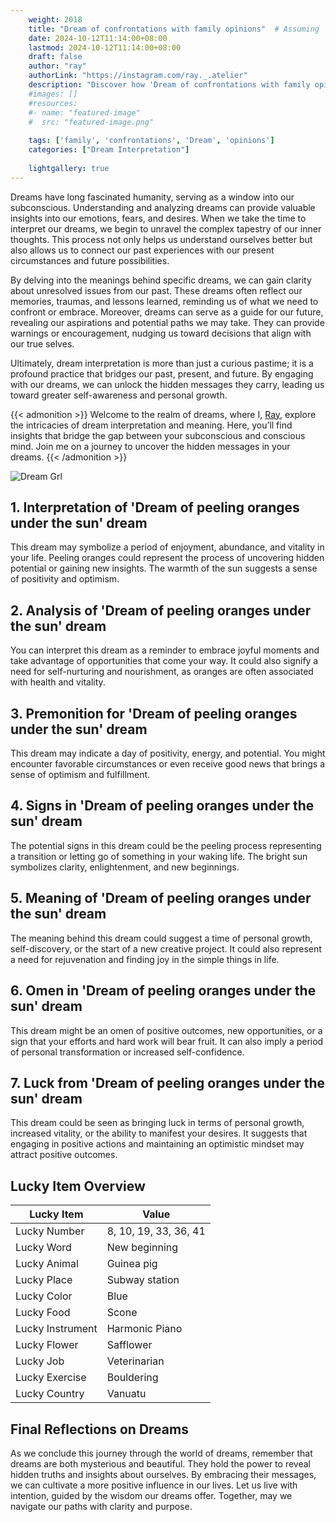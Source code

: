```yaml
---
    weight: 2018
    title: "Dream of confrontations with family opinions"  # Assuming 'title' column exists
    date: 2024-10-12T11:14:00+08:00
    lastmod: 2024-10-12T11:14:00+08:00
    draft: false
    author: "ray"
    authorLink: "https://instagram.com/ray._.atelier"
    description: "Discover how 'Dream of confrontations with family opinions' can interpret your future and uncover its significant meanings in your life."
    #images: []
    #resources:
    #- name: "featured-image"
    #  src: "featured-image.png"
    
    tags: ['family', 'confrontations', 'Dream', 'opinions']
    categories: ["Dream Interpretation"]
    
    lightgallery: true
---
```

    
Dreams have long fascinated humanity, serving as a window into our subconscious. Understanding and analyzing dreams can provide valuable insights into our emotions, fears, and desires. When we take the time to interpret our dreams, we begin to unravel the complex tapestry of our inner thoughts. This process not only helps us understand ourselves better but also allows us to connect our past experiences with our present circumstances and future possibilities.

By delving into the meanings behind specific dreams, we can gain clarity about unresolved issues from our past. These dreams often reflect our memories, traumas, and lessons learned, reminding us of what we need to confront or embrace. Moreover, dreams can serve as a guide for our future, revealing our aspirations and potential paths we may take. They can provide warnings or encouragement, nudging us toward decisions that align with our true selves.

Ultimately, dream interpretation is more than just a curious pastime; it is a profound practice that bridges our past, present, and future. By engaging with our dreams, we can unlock the hidden messages they carry, leading us toward greater self-awareness and personal growth.

{{< admonition >}}
Welcome to the realm of dreams, where I, [Ray](https://instagram.com/ray._.atelier), explore the intricacies of dream interpretation and meaning. Here, you’ll find insights that bridge the gap between your subconscious and conscious mind. Join me on a journey to uncover the hidden messages in your dreams.
{{< /admonition >}}

![Dream Grl](https://cdn.pixabay.com/photo/2017/11/02/03/35/gothic-2910057_1280.jpg "Dream Grl")

## 1. Interpretation of 'Dream of peeling oranges under the sun' dream
 This dream may symbolize a period of enjoyment, abundance, and vitality in your life. Peeling oranges could represent the process of uncovering hidden potential or gaining new insights. The warmth of the sun suggests a sense of positivity and optimism.

## 2. Analysis of 'Dream of peeling oranges under the sun' dream
 You can interpret this dream as a reminder to embrace joyful moments and take advantage of opportunities that come your way. It could also signify a need for self-nurturing and nourishment, as oranges are often associated with health and vitality.

## 3. Premonition for 'Dream of peeling oranges under the sun' dream
 This dream may indicate a day of positivity, energy, and potential. You might encounter favorable circumstances or even receive good news that brings a sense of optimism and fulfillment.

## 4. Signs in 'Dream of peeling oranges under the sun' dream
 The potential signs in this dream could be the peeling process representing a transition or letting go of something in your waking life. The bright sun symbolizes clarity, enlightenment, and new beginnings.

## 5. Meaning of 'Dream of peeling oranges under the sun' dream
 The meaning behind this dream could suggest a time of personal growth, self-discovery, or the start of a new creative project. It could also represent a need for rejuvenation and finding joy in the simple things in life.

## 6. Omen in 'Dream of peeling oranges under the sun' dream
 This dream might be an omen of positive outcomes, new opportunities, or a sign that your efforts and hard work will bear fruit. It can also imply a period of personal transformation or increased self-confidence.

## 7. Luck from 'Dream of peeling oranges under the sun' dream
 This dream could be seen as bringing luck in terms of personal growth, increased vitality, or the ability to manifest your desires. It suggests that engaging in positive actions and maintaining an optimistic mindset may attract positive outcomes.

## Lucky Item Overview
| Lucky Item          | Value              |
|---------------|--------------------|
| Lucky Number        | 8, 10, 19, 33, 36, 41  |
| Lucky Word          | New beginning |
| Lucky Animal        | Guinea pig |
| Lucky Place         | Subway station     |
| Lucky Color         | Blue     |
| Lucky Food          | Scone      |
| Lucky Instrument    | Harmonic Piano |
| Lucky Flower        | Safflower    |
| Lucky Job           | Veterinarian       |
| Lucky Exercise      | Bouldering  |
| Lucky Country       | Vanuatu    |


##  Final Reflections on Dreams

As we conclude this journey through the world of dreams, remember that dreams are both mysterious and beautiful. They hold the power to reveal hidden truths and insights about ourselves. By embracing their messages, we can cultivate a more positive influence in our lives. Let us live with intention, guided by the wisdom our dreams offer. Together, may we navigate our paths with clarity and purpose.
